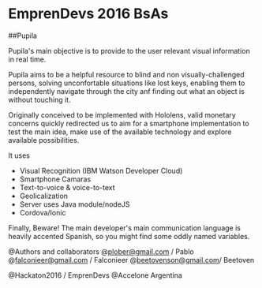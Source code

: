 # EmprenDevs 2016 BsAs
##Pupila

Pupila's main objective is to provide to the user relevant visual information in real time.

Pupila aims to be a helpful resource to blind and non visually-challenged persons, solving unconfortable situations like  lost keys, enabling them to independently navigate through the city anf finding out what an object is without touching it.

Originally conceived to be implemented with Hololens, valid monetary concerns quickly redirected us to aim for a smartphone implementation to test the main idea, make use of the available technology and explore available possibilities.

It uses 
 * Visual Recognition (IBM Watson Developer Cloud)
 * Smartphone Camaras
 * Text-to-voice & voice-to-text 
 * Geolicalization
 * Server uses Java module/nodeJS
 * Cordova/Ionic

Finally, Beware! The main developer's main communication language is heavily accented Spanish, so you might find some oddly named variables.

@Authors and collaborators
@plober@gmail.com / Pablo
@falconieer@gmail.com / Falconieer
@beetovenson@gmail.com/ Beetoven

@Hackaton2016 / EmprenDevs
@Accelone Argentina
